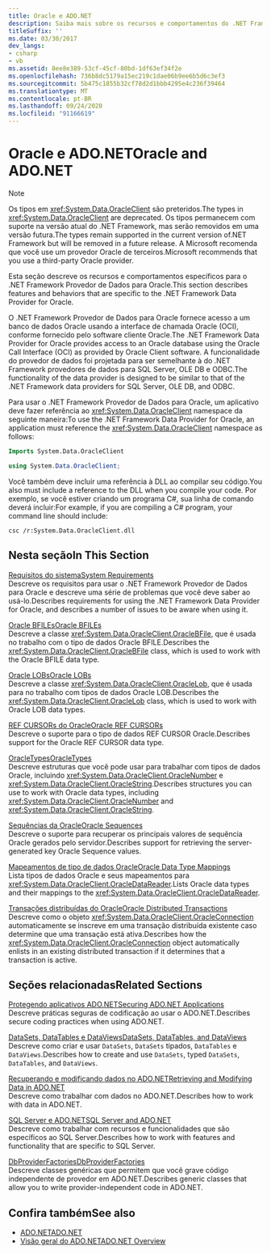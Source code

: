 ```yaml
---
title: Oracle e ADO.NET
description: Saiba mais sobre os recursos e comportamentos do .NET Framework Provedor de Dados para Oracle, que fornece acesso a um banco de dados Oracle usando a interface de chamada Oracle.
titleSuffix: ''
ms.date: 03/30/2017
dev_langs:
- csharp
- vb
ms.assetid: 8ee8e389-53cf-45cf-80bd-1df63ef34f2e
ms.openlocfilehash: 736b8dc5179a15ec219c1dae06b9ee6b5d6c3ef3
ms.sourcegitcommit: 5b475c1855b32cf78d2d1bbb4295e4c236f39464
ms.translationtype: MT
ms.contentlocale: pt-BR
ms.lasthandoff: 09/24/2020
ms.locfileid: "91166619"
---
```

# <a name="oracle-and-adonet"></a><span data-ttu-id="43fd1-103">Oracle e ADO.NET</span><span class="sxs-lookup"><span data-stu-id="43fd1-103">Oracle and ADO.NET</span></span>

> [!NOTE]
> <span data-ttu-id="43fd1-104">Os tipos em <xref:System.Data.OracleClient> são preteridos.</span><span class="sxs-lookup"><span data-stu-id="43fd1-104">The types in <xref:System.Data.OracleClient> are deprecated.</span></span> <span data-ttu-id="43fd1-105">Os tipos permanecem com suporte na versão atual do .NET Framework, mas serão removidos em uma versão futura.</span><span class="sxs-lookup"><span data-stu-id="43fd1-105">The types remain supported in the current version of.NET Framework but will be removed in a future release.</span></span> <span data-ttu-id="43fd1-106">A Microsoft recomenda que você use um provedor Oracle de terceiros.</span><span class="sxs-lookup"><span data-stu-id="43fd1-106">Microsoft recommends that you use a third-party Oracle provider.</span></span>  
  
 <span data-ttu-id="43fd1-107">Esta seção descreve os recursos e comportamentos específicos para o .NET Framework Provedor de Dados para Oracle.</span><span class="sxs-lookup"><span data-stu-id="43fd1-107">This section describes features and behaviors that are specific to the .NET Framework Data Provider for Oracle.</span></span>  
  
 <span data-ttu-id="43fd1-108">O .NET Framework Provedor de Dados para Oracle fornece acesso a um banco de dados Oracle usando a interface de chamada Oracle (OCI), conforme fornecido pelo software cliente Oracle.</span><span class="sxs-lookup"><span data-stu-id="43fd1-108">The .NET Framework Data Provider for Oracle provides access to an Oracle database using the Oracle Call Interface (OCI) as provided by Oracle Client software.</span></span> <span data-ttu-id="43fd1-109">A funcionalidade do provedor de dados foi projetada para ser semelhante à do .NET Framework provedores de dados para SQL Server, OLE DB e ODBC.</span><span class="sxs-lookup"><span data-stu-id="43fd1-109">The functionality of the data provider is designed to be similar to that of the .NET Framework data providers for SQL Server, OLE DB, and ODBC.</span></span>  
  
 <span data-ttu-id="43fd1-110">Para usar o .NET Framework Provedor de Dados para Oracle, um aplicativo deve fazer referência ao <xref:System.Data.OracleClient> namespace da seguinte maneira:</span><span class="sxs-lookup"><span data-stu-id="43fd1-110">To use the .NET Framework Data Provider for Oracle, an application must reference the <xref:System.Data.OracleClient> namespace as follows:</span></span>  
  
```vb  
Imports System.Data.OracleClient  
```  
  
```csharp  
using System.Data.OracleClient;  
```  
  
 <span data-ttu-id="43fd1-111">Você também deve incluir uma referência à DLL ao compilar seu código.</span><span class="sxs-lookup"><span data-stu-id="43fd1-111">You also must include a reference to the DLL when you compile your code.</span></span> <span data-ttu-id="43fd1-112">Por exemplo, se você estiver criando um programa C#, sua linha de comando deverá incluir:</span><span class="sxs-lookup"><span data-stu-id="43fd1-112">For example, if you are compiling a C# program, your command line should include:</span></span>  
  
```console
csc /r:System.Data.OracleClient.dll  
```  
  
## <a name="in-this-section"></a><span data-ttu-id="43fd1-113">Nesta seção</span><span class="sxs-lookup"><span data-stu-id="43fd1-113">In This Section</span></span>  

 [<span data-ttu-id="43fd1-114">Requisitos do sistema</span><span class="sxs-lookup"><span data-stu-id="43fd1-114">System Requirements</span></span>](system-requirements-for-the-dotnet-data-provider-for-oracle.md)  
 <span data-ttu-id="43fd1-115">Descreve os requisitos para usar o .NET Framework Provedor de Dados para Oracle e descreve uma série de problemas que você deve saber ao usá-lo.</span><span class="sxs-lookup"><span data-stu-id="43fd1-115">Describes requirements for using the .NET Framework Data Provider for Oracle, and describes a number of issues to be aware when using it.</span></span>  
  
 [<span data-ttu-id="43fd1-116">Oracle BFILEs</span><span class="sxs-lookup"><span data-stu-id="43fd1-116">Oracle BFILEs</span></span>](oracle-bfiles.md)  
 <span data-ttu-id="43fd1-117">Descreve a classe <xref:System.Data.OracleClient.OracleBFile>, que é usada no trabalho com o tipo de dados Oracle BFILE.</span><span class="sxs-lookup"><span data-stu-id="43fd1-117">Describes the <xref:System.Data.OracleClient.OracleBFile> class, which is used to work with the Oracle BFILE data type.</span></span>  
  
 [<span data-ttu-id="43fd1-118">Oracle LOBs</span><span class="sxs-lookup"><span data-stu-id="43fd1-118">Oracle LOBs</span></span>](oracle-lobs.md)  
 <span data-ttu-id="43fd1-119">Descreve a classe <xref:System.Data.OracleClient.OracleLob>, que é usada para no trabalho com tipos de dados Oracle LOB.</span><span class="sxs-lookup"><span data-stu-id="43fd1-119">Describes the <xref:System.Data.OracleClient.OracleLob> class, which is used to work with Oracle LOB data types.</span></span>  
  
 [<span data-ttu-id="43fd1-120">REF CURSORs do Oracle</span><span class="sxs-lookup"><span data-stu-id="43fd1-120">Oracle REF CURSORs</span></span>](oracle-ref-cursors.md)  
 <span data-ttu-id="43fd1-121">Descreve o suporte para o tipo de dados REF CURSOR Oracle.</span><span class="sxs-lookup"><span data-stu-id="43fd1-121">Describes support for the Oracle REF CURSOR data type.</span></span>  
  
 [<span data-ttu-id="43fd1-122">OracleTypes</span><span class="sxs-lookup"><span data-stu-id="43fd1-122">OracleTypes</span></span>](oracletypes.md)  
 <span data-ttu-id="43fd1-123">Descreve estruturas que você pode usar para trabalhar com tipos de dados Oracle, incluindo <xref:System.Data.OracleClient.OracleNumber> e <xref:System.Data.OracleClient.OracleString>.</span><span class="sxs-lookup"><span data-stu-id="43fd1-123">Describes structures you can use to work with Oracle data types, including <xref:System.Data.OracleClient.OracleNumber> and <xref:System.Data.OracleClient.OracleString>.</span></span>  
  
 [<span data-ttu-id="43fd1-124">Sequências da Oracle</span><span class="sxs-lookup"><span data-stu-id="43fd1-124">Oracle Sequences</span></span>](oracle-sequences.md)  
 <span data-ttu-id="43fd1-125">Descreve o suporte para recuperar os principais valores de sequência Oracle gerados pelo servidor.</span><span class="sxs-lookup"><span data-stu-id="43fd1-125">Describes support for retrieving the server-generated key Oracle Sequence values.</span></span>  
  
 [<span data-ttu-id="43fd1-126">Mapeamentos de tipo de dados Oracle</span><span class="sxs-lookup"><span data-stu-id="43fd1-126">Oracle Data Type Mappings</span></span>](oracle-data-type-mappings.md)  
 <span data-ttu-id="43fd1-127">Lista tipos de dados Oracle e seus mapeamentos para <xref:System.Data.OracleClient.OracleDataReader>.</span><span class="sxs-lookup"><span data-stu-id="43fd1-127">Lists Oracle data types and their mappings to the <xref:System.Data.OracleClient.OracleDataReader>.</span></span>  
  
 [<span data-ttu-id="43fd1-128">Transações distribuídas do Oracle</span><span class="sxs-lookup"><span data-stu-id="43fd1-128">Oracle Distributed Transactions</span></span>](oracle-distributed-transactions.md)  
 <span data-ttu-id="43fd1-129">Descreve como o objeto <xref:System.Data.OracleClient.OracleConnection> automaticamente se inscreve em uma transação distribuída existente caso determine que uma transação está ativa.</span><span class="sxs-lookup"><span data-stu-id="43fd1-129">Describes how the <xref:System.Data.OracleClient.OracleConnection> object automatically enlists in an existing distributed transaction if it determines that a transaction is active.</span></span>  
  
## <a name="related-sections"></a><span data-ttu-id="43fd1-130">Seções relacionadas</span><span class="sxs-lookup"><span data-stu-id="43fd1-130">Related Sections</span></span>  

 [<span data-ttu-id="43fd1-131">Protegendo aplicativos ADO.NET</span><span class="sxs-lookup"><span data-stu-id="43fd1-131">Securing ADO.NET Applications</span></span>](securing-ado-net-applications.md)  
 <span data-ttu-id="43fd1-132">Descreve práticas seguras de codificação ao usar o ADO.NET.</span><span class="sxs-lookup"><span data-stu-id="43fd1-132">Describes secure coding practices when using ADO.NET.</span></span>  
  
 [<span data-ttu-id="43fd1-133">DataSets, DataTables e DataViews</span><span class="sxs-lookup"><span data-stu-id="43fd1-133">DataSets, DataTables, and DataViews</span></span>](./dataset-datatable-dataview/index.md)  
 <span data-ttu-id="43fd1-134">Descreve como criar e usar `DataSets`, `DataSets` tipados, `DataTables` e `DataViews`.</span><span class="sxs-lookup"><span data-stu-id="43fd1-134">Describes how to create and use `DataSets`, typed `DataSets`, `DataTables`, and `DataViews`.</span></span>  
  
 [<span data-ttu-id="43fd1-135">Recuperando e modificando dados no ADO.NET</span><span class="sxs-lookup"><span data-stu-id="43fd1-135">Retrieving and Modifying Data in ADO.NET</span></span>](retrieving-and-modifying-data.md)  
 <span data-ttu-id="43fd1-136">Descreve como trabalhar com dados no ADO.NET.</span><span class="sxs-lookup"><span data-stu-id="43fd1-136">Describes how to work with data in ADO.NET.</span></span>  
  
 [<span data-ttu-id="43fd1-137">SQL Server e ADO.NET</span><span class="sxs-lookup"><span data-stu-id="43fd1-137">SQL Server and ADO.NET</span></span>](./sql/index.md)  
 <span data-ttu-id="43fd1-138">Descreve como trabalhar com recursos e funcionalidades que são específicos ao SQL Server.</span><span class="sxs-lookup"><span data-stu-id="43fd1-138">Describes how to work with features and functionality that are specific to SQL Server.</span></span>  
  
 [<span data-ttu-id="43fd1-139">DbProviderFactories</span><span class="sxs-lookup"><span data-stu-id="43fd1-139">DbProviderFactories</span></span>](dbproviderfactories.md)  
 <span data-ttu-id="43fd1-140">Descreve classes genéricas que permitem que você grave código independente de provedor em ADO.NET.</span><span class="sxs-lookup"><span data-stu-id="43fd1-140">Describes generic classes that allow you to write provider-independent code in ADO.NET.</span></span>  
  
## <a name="see-also"></a><span data-ttu-id="43fd1-141">Confira também</span><span class="sxs-lookup"><span data-stu-id="43fd1-141">See also</span></span>

- [<span data-ttu-id="43fd1-142">ADO.NET</span><span class="sxs-lookup"><span data-stu-id="43fd1-142">ADO.NET</span></span>](index.md)
- [<span data-ttu-id="43fd1-143">Visão geral do ADO.NET</span><span class="sxs-lookup"><span data-stu-id="43fd1-143">ADO.NET Overview</span></span>](ado-net-overview.md)
